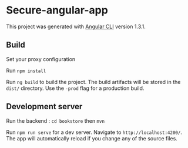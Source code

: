 # Secure-angular-app

This project was generated with [Angular CLI](https://github.com/angular/angular-cli) version 1.3.1.

## Build

Set your proxy configuration

Run `npm install`

Run `ng build` to build the project. The build artifacts will be stored in the `dist/` directory. Use the `-prod` flag for a production build.

## Development server

Run the backend : `cd bookstore` then `mvn` 

Run `npm run serve` for a dev server. Navigate to `http://localhost:4200/`. The app will automatically reload if you change any of the source files.
